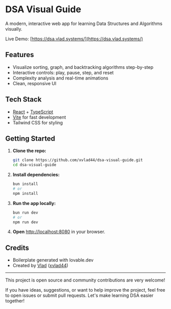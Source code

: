 
# DSA Visual Guide

A modern, interactive web app for learning Data Structures and Algorithms visually.

Live Demo: [https://dsa.vlad.systems/](https://dsa.vlad.systems/)

## Features
- Visualize sorting, graph, and backtracking algorithms step-by-step
- Interactive controls: play, pause, step, and reset
- Complexity analysis and real-time animations
- Clean, responsive UI

## Tech Stack
- [React](https://react.dev/) + [TypeScript](https://www.typescriptlang.org/)
- [Vite](https://vitejs.dev/) for fast development
- Tailwind CSS for styling

## Getting Started

1. **Clone the repo:**
   ```sh
   git clone https://github.com/xvlad44/dsa-visual-guide.git
   cd dsa-visual-guide
   ```
2. **Install dependencies:**
   ```sh
   bun install
   # or
   npm install
   ```
3. **Run the app locally:**
   ```sh
   bun run dev
   # or
   npm run dev
   ```
4. **Open** [http://localhost:8080](http://localhost:8080) in your browser.

## Credits
- Boilerplate generated with lovable.dev
- Created by [Vlad](https://vlad.systems/) ([xvlad44](https://github.com/xvlad44))

---

This project is open source and community contributions are very welcome!

If you have ideas, suggestions, or want to help improve the project, feel free to open issues or submit pull requests. Let's make learning DSA easier together!
